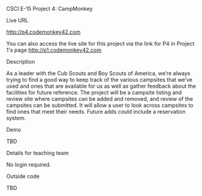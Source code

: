 CSCI E-15 Project 4:  CampMonkey

Live URL

http://p4.codemonkey42.com

You can also access the live site for this project via the link for P4 in Project 1's page http://p1.codemonkey42.com

Description

As a leader with the Cub Scouts and Boy Scouts of America, we’re always trying to find a good way to keep track of the various campsites that we’ve used and ones that are available for us as well as gather feedback about the facilities for future reference.  The project will be a campsite listing and review site where campsites can be added and removed, and review of the campsites can be submitted.  It will allow a user to look across campsites to find ones that meet their needs.  Future adds could include a reservation system.

Demo

TBD

Details for teaching team

No login required.

Outside code

TBD
